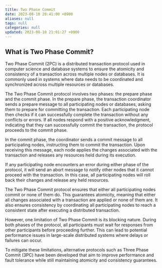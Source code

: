 ```yaml
---
title: Two Phase Commit
date: 2023-08-10 20:41:00 +0900
aliases: null
tags: null
categories: null
updated: 2023-08-10 21:01:27 +0900
---
```


## What is Two Phase Commit?

Two Phase Commit (2PC) is a distributed transaction protocol used in computer science and database systems to ensure the atomicity and consistency of a transaction across multiple nodes or databases. It is commonly used in systems where data needs to be coordinated and synchronized across multiple resources or databases.

The Two Phase Commit protocol involves two phases: the prepare phase and the commit phase. In the prepare phase, the transaction coordinator sends a prepare message to all participating nodes or databases, asking them to prepare for committing the transaction. Each participating node then checks if it can successfully complete the transaction without any conflicts or errors. If all nodes respond with a positive acknowledgment, indicating that they can successfully commit the transaction, the protocol proceeds to the commit phase.

In the commit phase, the coordinator sends a commit message to all participating nodes, instructing them to commit the transaction. Upon receiving this message, each node applies the changes associated with the transaction and releases any resources held during its execution.

If any participating node encounters an error during either phase of the protocol, it will send an abort message to notify other nodes that it cannot proceed with the transaction. In this case, all participating nodes will roll back their changes and release any held resources.

The Two Phase Commit protocol ensures that either all participating nodes commit or none of them do. This guarantees atomicity, meaning that either all changes associated with a transaction are applied or none of them are. It also ensures consistency by coordinating all participating nodes to reach a consistent state after executing a distributed transaction.

However, one limitation of Two Phase Commit is its blocking nature. During both phases of the protocol, all participants must wait for responses from other participants before proceeding further. This can lead to potential performance issues in large-scale distributed systems where delays or failures can occur.

To mitigate these limitations, alternative protocols such as Three Phase Commit (3PC) have been developed that aim to improve performance and fault tolerance while still maintaining atomicity and consistency guarantees.
